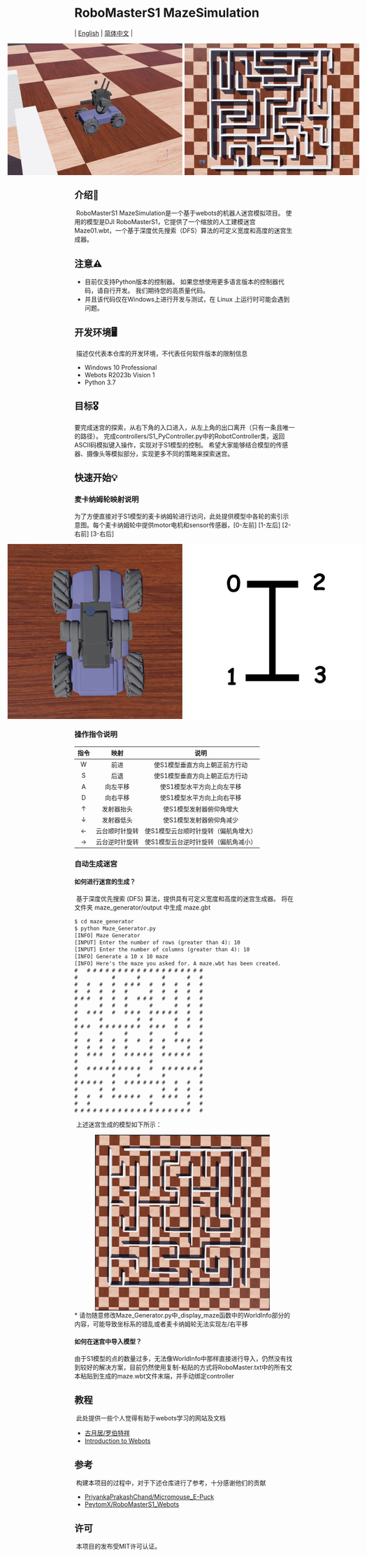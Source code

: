 # RoboMasterS1 MazeSimulation
| [English](README.md) | [简体中文](README_CN.md) |

<div align="center">
  <div style="display: flex; justify-content: center;">
    <img src="assets/RoboMasterS1.jpg" width="400" style="margin-right: 5px;"/>
    <img src="assets/Maze01_TopView.jpg" width="400" style="margin-right: 5px;"/>
    <!-- <img src="assets/Maze01_CAD.jpg" width="300" /> -->
  </div>
</div>

## 介绍📰
​     RoboMasterS1 MazeSimulation是一个基于webots的机器人迷宫模拟项目。 使用的模型是DJI RoboMasterS1，它提供了一个缩放的人工建模迷宫Maze01.wbt，一个基于深度优先搜索（DFS）算法的可定义宽度和高度的迷宫生成器。

## 注意⚠️
* 目前仅支持Python版本的控制器。 如果您想使用更多语言版本的控制器代码，请自行开发。 我们期待您的高质量代码。
* 并且该代码仅在Windows上进行开发与测试，在 Linux 上运行时可能会遇到问题。

## 开发环境🖥️
​     描述仅代表本仓库的开发环境，不代表任何软件版本的限制信息
* Windows 10 Professional
* Webots R2023b Vision 1
* Python 3.7

## 目标🎖️
​    要完成迷宫的探索，从右下角的入口进入，从左上角的出口离开（只有一条且唯一的路径）。 完成controllers/S1_PyController.py中的RobotController类，返回ASCII码模拟键入操作，实现对于S1模型的控制。 希望大家能够结合模型的传感器、摄像头等模拟部分，实现更多不同的策略来探索迷宫。

## 快速开始💡
### 麦卡纳姆轮映射说明
​    为了方便直接对于S1模型的麦卡纳姆轮进行访问，此处提供模型中各轮的索引示意图。每个麦卡纳姆轮中提供motor电机和sensor传感器，[0-左前] [1-左后] [2-右前] [3-右后]
<div align="center">
  <div style="display: flex; justify-content: center;">
    <img src="assets/RoboMasterS1_TopView.jpg" width="400" style="margin-right: 10px;"/>
    <img src="assets/RoboMasterS1_idx_TopView.jpg" width="400" />
  </div>
</div>

### 操作指令说明
| 指令 | 映射 | 说明 | 
| :---------: | :------: | :--------: | 
|  W  | 前进 | 使S1模型垂直方向上朝正前方行动 |
|  S  | 后退 | 使S1模型垂直方向上朝正后方行动 |
|  A  | 向左平移 | 使S1模型水平方向上向左平移 |
|  D  | 向右平移 | 使S1模型水平方向上向右平移 |
|  ↑  | 发射器抬头 | 使S1模型发射器俯仰角增大 |
|  ↓  | 发射器低头 | 使S1模型发射器俯仰角减少 |
|  ←  | 云台顺时针旋转 | 使S1模型云台顺时针旋转（偏航角增大） |
|  →  | 云台逆时针旋转 | 使S1模型云台逆时针旋转（偏航角减小） |

### 自动生成迷宫
#### 如何进行迷宫的生成？
​    基于深度优先搜索 (DFS) 算法，提供具有可定义宽度和高度的迷宫生成器。 将在文件夹 maze_generator/output 中生成 maze.gbt
```
$ cd maze_generator
$ python Maze_Generator.py
[INFO] Maze Generator
[INPUT] Enter the number of rows (greater than 4): 10
[INPUT] Enter the number of columns (greater than 4): 10
[INFO] Generate a 10 x 10 maze
[INFO] Here's the maze you asked for. A maze.wbt has been created.
#   # # # # # # # # # # # # # # # # # # # 
#           #       #       #       #   # 
#   #   #   #   # # #   #   #   #   #   # 
#   #   #   #   #       #   #   #   #   # 
# # #   #   #   #   # # #   #   #   #   # 
#       #   #   #       #       #   #   # 
#   # # #   #   # # #   # # # # #   #   # 
#       #           #   #       #   #   # 
# # #   # # # # # # #   # # #   #   #   # 
#       #       #       #       #       # 
#   #   #   #   #   #   #   #   # # #   # 
#   #   #   #   #       #   #       #   # 
#   # # #   #   # # # # #   # # # # #   # 
#           #           #               # 
#   # # # # # # # # #   #   # # # # # # # 
#           #       #       #           # 
# # # # #   #   # # # # # # #   #   #   # 
#       #   #               #   #   #   # 
#   #   #   # # # # #   #   # # #   #   # 
#   #                   #           #   #
# # # # # # # # # # # # # # # # # # #   #
```
​    上述迷宫生成的模型如下所示：
<div align="center">
  <div style="display: flex; justify-content: center;">
    <img src="assets/Maze_Generate.jpg" width="400" style="margin-right: 10px;"/>
  </div>
</div>
* 请勿随意修改Maze_Generator.py中_display_maze函数中的WorldInfo部分的内容，可能导致坐标系的错乱或者麦卡纳姆轮无法实现左/右平移

#### 如何在迷宫中导入模型？
​    由于S1模型的点的数量过多，无法像WorldInfo中那样直接进行导入，仍然没有找到较好的解决方案，目前仍然使用复制-粘贴的方式将RoboMaster.txt中的所有文本粘贴到生成的maze.wbt文件末端，并手动绑定controller

## 教程
​    此处提供一些个人觉得有助于webots学习的网站及文档
* [古月居/罗伯特祥](https://www.guyuehome.com/author/60ab3d2d266b9)
* [Introduction to Webots](documents/Introduction%20to%20Webots.pdf)

## 参考
​    构建本项目的过程中，对于下述仓库进行了参考，十分感谢他们的贡献
* [PriyankaPrakashChand/Micromouse_E-Puck](https://github.com/PriyankaPrakashChand/Micromouse_E-Puck)
* [PeytomX/RoboMasterS1_Webots](https://github.com/PeytomX/RoboMasterS1_Webots.git)

## 许可
​    本项目的发布受MIT许可认证。